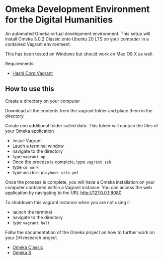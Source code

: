 # Omeka Development Environment for the Digital Humanities
An automated Omeka virtual development environment. This setup will install Omeka 3.0.2 Classic onto Ubuntu 20 LTS on your computer in a contained Vagrant environment.

This has been tested on Windows but should work on Mac OS X  as well.

Requirements:
- [Hashi Corp Vagrant](https://www.vagrantup.com/downloads)

## How to use this

Create a directory on your computer

Download all the contents from the vagrant folder and place them in the directory

Create one additional folder called *data*. This folder will contain the files of your Omeka application

- Install Vagrant
- Lauch a terminal window
- navigate to the directory
- type `vagrant up`
- Once the process is complete, type `vagrant ssh`
- type `cd work`
- type `ansible-playbook site.yml`

Once the process is complete, you will have a Omeka installation on your computer contained within a Vagrant instance. You can access the web application by navigating to the URL http://127.0.0.1:8080

To shutdowm this vagrant instance when you are not using it
- launch the terminal
- navigate to the directory
- type `vagrant halt`

Follw the documentation of the Omeka project on how to further work on your DH research project
- [Omeka Classic](https://omeka.org/classic/docs/)
- [Omeka S](https://omeka.org/s/docs/user-manual/)

